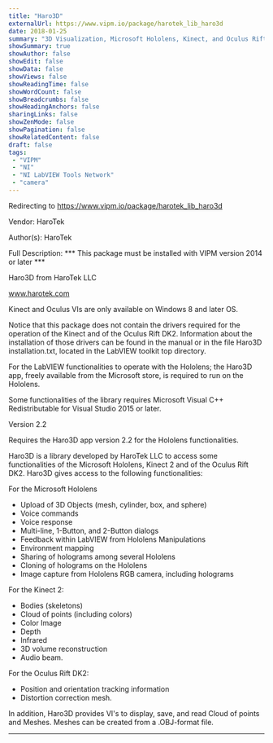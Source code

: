 ```yaml
---
title: "Haro3D"
externalUrl: https://www.vipm.io/package/harotek_lib_haro3d
date: 2018-01-25
summary: "3D Visualization, Microsoft Hololens, Kinect, and Oculus Rift DK2 API"
showSummary: true
showAuthor: false
showEdit: false
showData: false
showViews: false
showReadingTime: false
showWordCount: false
showBreadcrumbs: false
showHeadingAnchors: false
sharingLinks: false
showZenMode: false
showPagination: false
showRelatedContent: false
draft: false
tags:
 - "VIPM"
 - "NI"
 - "NI LabVIEW Tools Network"
 - "camera"
---
```


Redirecting to https://www.vipm.io/package/harotek_lib_haro3d

Vendor: HaroTek

Author(s): HaroTek
 
Full Description:
***  This package must be installed with VIPM version 2014 or later ***

Haro3D from HaroTek LLC

www.harotek.com

Kinect and Oculus VIs are only available on Windows 8 and later OS.

Notice that this package does not contain the drivers required for the operation of the Kinect and of the Oculus Rift DK2. Information about the installation of those drivers can be found in the manual or in the file Haro3D installation.txt, located in the LabVIEW toolkit top directory. 

For the LabVIEW functionalities to operate with the Hololens; the Haro3D app, freely available from the Microsoft store, is required to run on the Hololens.

Some functionalities of the library requires Microsoft Visual C++ Redistributable for Visual Studio 2015 or later.

Version 2.2

Requires the Haro3D app version 2.2 for the Hololens functionalities.

Haro3D is a library developed by HaroTek LLC to access some functionalities of the Microsoft Hololens, Kinect 2 and of the Oculus Rift DK2. Haro3D gives access to the following functionalities: 

For the Microsoft Hololens

- Upload of 3D Objects (mesh, cylinder, box, and sphere)
- Voice commands
- Voice response
- Multi-line, 1-Button, and 2-Button dialogs
- Feedback within LabVIEW from Hololens Manipulations
- Environment mapping
- Sharing of holograms among several Hololens
- Cloning of holograms on the Hololens
- Image capture from Hololens RGB camera, including holograms

For the Kinect 2:

- Bodies (skeletons)
- Cloud of points (including colors)
- Color Image
- Depth
- Infrared
- 3D volume reconstruction
- Audio beam.

For the Oculus Rift DK2:

- Position and orientation tracking information
- Distortion correction mesh.

In addition, Haro3D provides VI's to display, save, and read Cloud of points and Meshes. Meshes can be created from a .OBJ-format file.

------------------------------------------------------------------